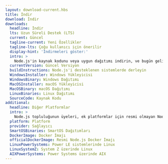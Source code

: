 ```yaml
---
layout: download-current.hbs
title: İndir
download: İndir
downloads:
  headline: İndir
  lts: Uzun Süreli Destek (LTS)
  current: Güncel
  tagline-current: Yeni Özellikler
  tagline-lts: Çoğu kullanıcı için önerilir
  display-hint: 'İndirmeleri göster:'
  intro: >
    Node.js'in kaynak kodunu veya uygun dağıtımı indirin, ve bugün geliştirmeye başlayın.
  currentVersion: Güncel Versiyon
  buildInstructions: Node.js'i desteklenen sistemlerde derleyin
  WindowsInstaller: Windows Yükleyicisi
  WindowsBinary: Windows Dağıtımı
  MacOSInstaller: macOS Yükleyicisi
  MacOSBinary: macOS Dağıtımı
  LinuxBinaries: Linux Dağıtımı
  SourceCode: Kaynak Kodu
additional:
  headline: Diğer Platformlar
  intro: >
    Node.js topluluğunun üyeleri, ek platformlar için resmi olmayan Node.js yapılarını korur. Bu tür derlemelerin Node.js çekirdek ekibi tarafından desteklenmediğini ve henüz mevcut Node.js sürümüyle aynı derleme düzeyinde olmayabileceğini unutmayın.
  platform: Platform
  provider: Sağlayıcı
  SmartOSBinaries: SmartOS Dağıtımları
  DockerImage: Docker İmajı
  officialDockerImage: Resmi Node.js Docker İmajı
  LinuxPowerSystems: Power LE sistemlerinde Linux
  LinuxSystemZ: System Z üzerinde Linux
  AIXPowerSystems: Power Systems üzerinde AIX
---
```


